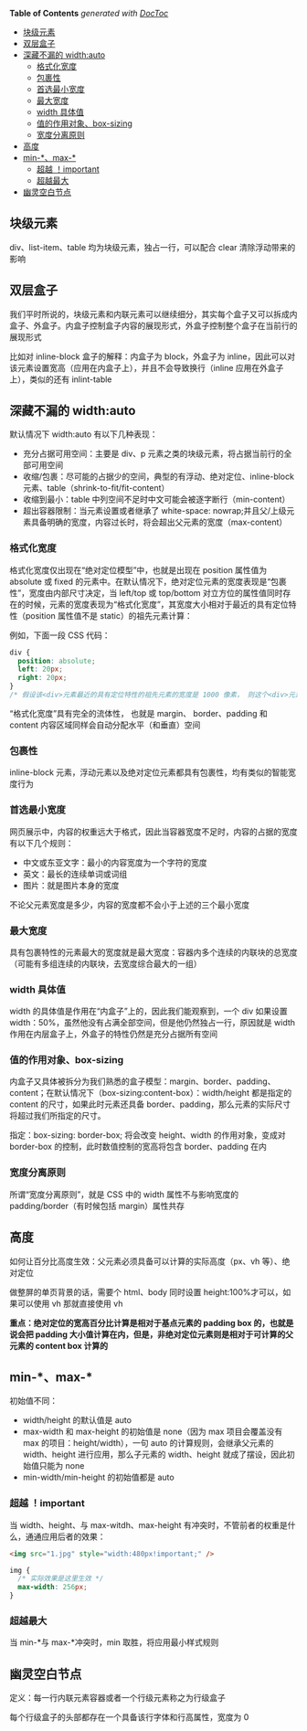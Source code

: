 <!-- START doctoc generated TOC please keep comment here to allow auto update -->
<!-- DON'T EDIT THIS SECTION, INSTEAD RE-RUN doctoc TO UPDATE -->
**Table of Contents**  *generated with [DocToc](https://github.com/thlorenz/doctoc)*

- [块级元素](#%E5%9D%97%E7%BA%A7%E5%85%83%E7%B4%A0)
- [双层盒子](#%E5%8F%8C%E5%B1%82%E7%9B%92%E5%AD%90)
- [深藏不漏的 width:auto](#%E6%B7%B1%E8%97%8F%E4%B8%8D%E6%BC%8F%E7%9A%84-widthauto)
  - [格式化宽度](#%E6%A0%BC%E5%BC%8F%E5%8C%96%E5%AE%BD%E5%BA%A6)
  - [包裹性](#%E5%8C%85%E8%A3%B9%E6%80%A7)
  - [首选最小宽度](#%E9%A6%96%E9%80%89%E6%9C%80%E5%B0%8F%E5%AE%BD%E5%BA%A6)
  - [最大宽度](#%E6%9C%80%E5%A4%A7%E5%AE%BD%E5%BA%A6)
  - [width 具体值](#width-%E5%85%B7%E4%BD%93%E5%80%BC)
  - [值的作用对象、box-sizing](#%E5%80%BC%E7%9A%84%E4%BD%9C%E7%94%A8%E5%AF%B9%E8%B1%A1box-sizing)
  - [宽度分离原则](#%E5%AE%BD%E5%BA%A6%E5%88%86%E7%A6%BB%E5%8E%9F%E5%88%99)
- [高度](#%E9%AB%98%E5%BA%A6)
- [min-\*、max-\*](#min-%5Cmax-%5C)
  - [超越 ！important](#%E8%B6%85%E8%B6%8A-important)
  - [超越最大](#%E8%B6%85%E8%B6%8A%E6%9C%80%E5%A4%A7)
- [幽灵空白节点](#%E5%B9%BD%E7%81%B5%E7%A9%BA%E7%99%BD%E8%8A%82%E7%82%B9)

<!-- END doctoc generated TOC please keep comment here to allow auto update -->

## 块级元素

div、list-item、table 均为块级元素，独占一行，可以配合 clear 清除浮动带来的影响

## 双层盒子

我们平时所说的，块级元素和内联元素可以继续细分，其实每个盒子又可以拆成内盒子、外盒子。内盒子控制盒子内容的展现形式，外盒子控制整个盒子在当前行的展现形式

比如对 inline-block 盒子的解释：内盒子为 block，外盒子为 inline，因此可以对该元素设置宽高（应用在内盒子上），并且不会导致换行（inline 应用在外盒子上），类似的还有 inlint-table

## 深藏不漏的 width:auto

默认情况下 width:auto 有以下几种表现：

- 充分占据可用空间：主要是 div、p 元素之类的块级元素，将占据当前行的全部可用空间
- 收缩/包裹：尽可能的占据少的空间，典型的有浮动、绝对定位、inline-block 元素、table（shrink-to-fit/fit-content）
- 收缩到最小：table 中列空间不足时中文可能会被逐字断行（min-content）
- 超出容器限制：当元素设置或者继承了 white-space: nowrap;并且父/上级元素具备明确的宽度，内容过长时，将会超出父元素的宽度（max-content）

### 格式化宽度

格式化宽度仅出现在“绝对定位模型”中，也就是出现在 position 属性值为 absolute 或 fixed 的元素中。在默认情况下，绝对定位元素的宽度表现是“包裹性”，宽度由内部尺寸决定，当 left/top 或 top/bottom 对立方位的属性值同时存在的时候，元素的宽度表现为“格式化宽度”，其宽度大小相对于最近的具有定位特性（position 属性值不是 static）的祖先元素计算：

例如，下面一段 CSS 代码：

```css
div {
  position: absolute;
  left: 20px;
  right: 20px;
}
/* 假设该<div>元素最近的具有定位特性的祖先元素的宽度是 1000 像素， 则这个<div>元素的宽度是 960（即 1000−20−20）像素 */
```

“格式化宽度”具有完全的流体性， 也就是 margin、 border、padding 和 content 内容区域同样会自动分配水平（和垂直）空间

### 包裹性

inline-block 元素，浮动元素以及绝对定位元素都具有包裹性，均有类似的智能宽度行为

### 首选最小宽度

网页展示中，内容的权重远大于格式，因此当容器宽度不足时，内容的占据的宽度有以下几个规则：

- 中文或东亚文字：最小的内容宽度为一个字符的宽度
- 英文：最长的连续单词或词组
- 图片：就是图片本身的宽度

不论父元素宽度是多少，内容的宽度都不会小于上述的三个最小宽度

### 最大宽度

具有包裹特性的元素最大的宽度就是最大宽度：容器内多个连续的内联块的总宽度（可能有多组连续的内联块，去宽度综合最大的一组）

### width 具体值

width 的具体值是作用在“内盒子”上的，因此我们能观察到，一个 div 如果设置 width：50%，虽然他没有占满全部空间，但是他仍然独占一行，原因就是 width 作用在内层盒子上，外盒子的特性仍然是充分占据所有空间

### 值的作用对象、box-sizing

内盒子又具体被拆分为我们熟悉的盒子模型：margin、border、padding、content；在默认情况下（box-sizing:content-box）：width/height 都是指定的 content 的尺寸，如果此时元素还具备 border、padding，那么元素的实际尺寸将超过我们所指定的尺寸。

指定：box-sizing: border-box; 将会改变 height、width 的作用对象，变成对 border-box 的控制，此时数值控制的宽高将包含 border、padding 在内

### 宽度分离原则

所谓“宽度分离原则”，就是 CSS 中的 width 属性不与影响宽度的 padding/border（有时候包括 margin）属性共存

## 高度

如何让百分比高度生效：父元素必须具备可以计算的实际高度（px、vh 等）、绝对定位

做整屏的单页背景的话，需要个 html、body 同时设置 height:100%才可以，如果可以使用 vh 那就直接使用 vh

**重点：绝对定位的宽高百分比计算是相对于基点元素的 padding box 的，也就是说会把 padding 大小值计算在内，但是，非绝对定位元素则是相对于可计算的父元素的 content box 计算的**

## min-\*、max-\*

初始值不同：

- width/height 的默认值是 auto
- max-width 和 max-height 的初始值是 none（因为 max 项目会覆盖没有 max 的项目：height/width），一句 auto 的计算规则，会继承父元素的 width、height 进行应用，那么子元素的 width、height 就成了摆设，因此初始值只能为 none
- min-width/min-height 的初始值都是 auto

### 超越 ！important

当 width、height、与 max-witdh、max-height 有冲突时，不管前者的权重是什么，通通应用后者的效果：

```html
<img src="1.jpg" style="width:480px!important;" />
```

```css
img {
  /* 实际效果是这里生效 */
  max-width: 256px;
}
```

### 超越最大

当 min-\*与 max-\*冲突时，min 取胜，将应用最小样式规则

## 幽灵空白节点

定义：每一行内联元素容器或者一个行级元素称之为行级盒子

每个行级盒子的头部都存在一个具备该行字体和行高属性，宽度为 0
